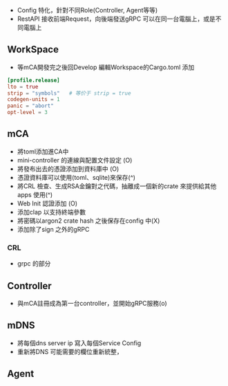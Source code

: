 - Config 特化，針對不同Role(Controller, Agent等等)
- RestAPI 接收前端Request，向後端發送gRPC 可以在同一台電腦上，或是不同電腦上

## WorkSpace
- 等mCA開發完之後回Develop 編輯Workspace的Cargo.toml 添加
```toml
[profile.release]
lto = true
strip = "symbols"   # 等价于 strip = true
codegen-units = 1
panic = "abort"
opt-level = 3
```
## mCA
 - 將toml添加進CA中
 - mini-controller 的連線與配置文件設定 (O)
 - 將發布出去的憑證添加到資料庫中 (O)
- 憑證資料庫可以使用(toml、sqlite)來保存(^)
- 將CRL 檢查、生成RSA金鑰對之代碼，抽離成一個新的crate 來提供給其他apps 使用(^)
- Web Init 認證添加 (O)
- 添加clap 以支持終端參數
- 將密碼以argon2 crate hash 之後保存在config 中(X)
- 添加除了sign 之外的gRPC 
### CRL
- grpc 的部分

## Controller
- 與mCA註冊成為第一台controller，並開始gRPC服務(o)

## mDNS
- 將每個dns server ip 寫入每個Service Config
- 重新將DNS 可能需要的欄位重新統整，
## Agent
